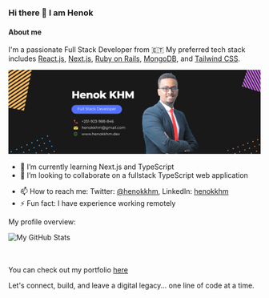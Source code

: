 ### Hi there 👋 I am Henok

#### About me
I'm a passionate Full Stack Developer from 🇪🇹 
My preferred tech stack includes [React.js](https://react.dev/), [Next.js](https://nextjs.org/), [Ruby on Rails](https://rubyonrails.org/), [MongoDB](https://www.mongodb.com/), and [Tailwind CSS](https://tailwindcss.com/).

![banner](/assets/banner.png)

<!-- - 🔭 I’m currently working on improving my development skills, product management and  -->
- 🌱 I’m currently learning Next.js and TypeScript
- 👯 I’m looking to collaborate on a fullstack TypeScript web application
<!-- - 🤔 I’m looking for help with ... -->
<!-- - 💬 Ask me about ... -->
- 📫 How to reach me: Twitter: [@henokkhm](https://twitter.com/henokkhm), LinkedIn: [henokkhm](https://www.linkedin.com/in/henokkhm/)
- ⚡ Fun fact: I have experience working remotely 

<div><p>My profile overview: </p></div>

![My GitHub Stats](https://github-readme-stats.vercel.app/api?username=henokkhm&show_icons=true)
<br />
<br />
<br />

You can check out my portfolio [here](https://www.linkedin.com/in/henokkhm/)

Let's connect, build, and leave a digital legacy... one line of code at a time.